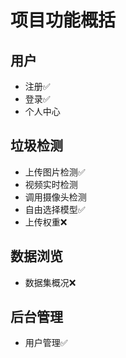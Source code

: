 # 项目功能概括

## 用户

- 注册✅
- 登录✅
- 个人中心

## 垃圾检测

- 上传图片检测✅
- 视频实时检测
- 调用摄像头检测
- 自由选择模型✅
- 上传权重❌

## 数据浏览

- 数据集概况❌

## 后台管理

- 用户管理✅
